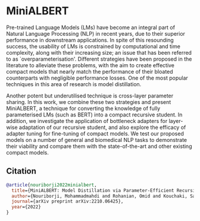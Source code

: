 # MiniALBERT

Pre-trained Language Models (LMs) have become an integral part of Natural Language Processing (NLP) in recent years, due to their superior performance in downstream applications. In spite of this resounding success, the usability of LMs is constrained by computational and time complexity, along with their increasing size; an issue that has been referred to as `overparameterisation'. Different strategies have been proposed in the literature to alleviate these problems, with the aim to create effective compact models that nearly match the performance of their bloated counterparts with negligible performance losses. One of the most popular techniques in this area of research is model distillation. 
  
  Another potent but underutilised technique is cross-layer parameter sharing. In this work, we combine these two strategies and present MiniALBERT, a technique for converting the knowledge of fully parameterised LMs (such as BERT) into a compact recursive student. In addition, we investigate the application of bottleneck adapters for layer-wise adaptation of our recursive student, and also explore the efficacy of adapter tuning for fine-tuning of compact models. We test our proposed models on a number of general and biomedical NLP tasks to demonstrate their viability and compare them with the state-of-the-art and other existing compact models.


## Citation
```bibtex
@article{nouriborji2022minialbert,
  title={MiniALBERT: Model Distillation via Parameter-Efficient Recursive Transformers},
  author={Nouriborji, Mohammadmahdi and Rohanian, Omid and Kouchaki, Samaneh and Clifton, David A},
  journal={arXiv preprint arXiv:2210.06425},
  year={2022}
}
```
